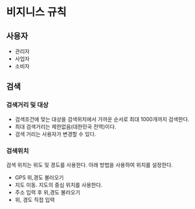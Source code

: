 # 비지니스 규칙

## 사용자

- 관리자
- 사업자
- 소비자

## 검색
### 검색거리 및 대상
- 검색조건에 맞는 대상을 검색위치에서 가까운 순서로 최대 1000개까지 검색한다.
- 최대 검색거리는 제한없음(대한민국 전역)이다.
- 검색 거리는 사용자가 변경할 수 있다.

### 검색위치
검색 위치는 위도 및 경도를 사용한다. 아래 방법을 사용하여 위치를 설정한다.
- GPS 위,경도 불러오기
- 지도 이동. 지도의 중심 위치를 사용한다.
- 주소 입력 후 위,경도 불러오기
- 위, 경도 직접 입력
